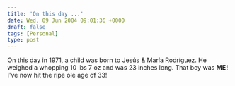 ```yaml
---
title: 'On this day ...'
date: Wed, 09 Jun 2004 09:01:36 +0000
draft: false
tags: [Personal]
type: post
---
```


On this day in 1971, a child was born to Jesús & María Rodríguez. He weighed a whopping 10 lbs 7 oz and was 23 inches long. That boy was **ME!** I've now hit the ripe ole age of 33!